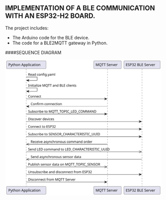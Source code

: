 
## IMPLEMENTATION OF A BLE COMMUNICATION WITH AN ESP32-H2 BOARD. 

The project includes: 
- The Arduino code for the BLE device.
- The code for a BLE2MQTT gateway in Python.

####SEQUENCE DIAGRAM

![Alt text](seq.svg "Optionnel : sequence diagram")




